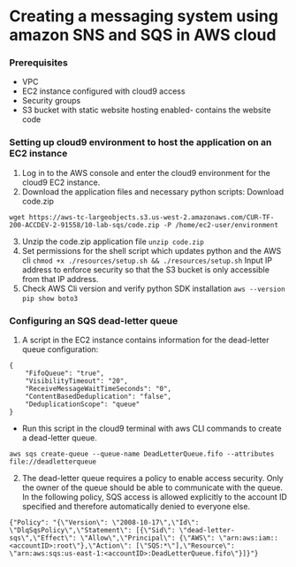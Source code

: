 # Creating a messaging system using amazon SNS and SQS in AWS cloud

### Prerequisites
   - VPC
   - EC2 instance configured with cloud9 access
   - Security groups
   - S3 bucket with static website hosting enabled- contains the website code

### Setting up cloud9 environment to host the application on an EC2 instance
   1) Log in to the AWS console and enter the cloud9 environment for the cloud9 EC2 instance.
   2) Download the application files and necessary python scripts: Download code.zip
```
wget https://aws-tc-largeobjects.s3.us-west-2.amazonaws.com/CUR-TF-200-ACCDEV-2-91558/10-lab-sqs/code.zip -P /home/ec2-user/environment
```
   3) Unzip the code.zip application file `unzip code.zip`
   4) Set permissions for the shell script which updates python and the AWS cli `chmod +x ./resources/setup.sh && ./resources/setup.sh` Input IP address to enforce security so that the S3 bucket is only accessible from that IP address.
   5) Check AWS Cli version and verify python SDK installation `aws --version` `pip show boto3`

### Configuring an SQS dead-letter queue

   1) A script in the EC2 instance contains information for the dead-letter queue configuration:
```
{
    "FifoQueue": "true",
    "VisibilityTimeout": "20",
    "ReceiveMessageWaitTimeSeconds": "0",
    "ContentBasedDeduplication": "false",
    "DeduplicationScope": "queue"
}
```
- Run this script in the cloud9 terminal with aws CLI commands to create a dead-letter queue.
```
aws sqs create-queue --queue-name DeadLetterQueue.fifo --attributes file://deadletterqueue
```
   2) The dead-letter queue requires a policy to enable access security. Only the owner of the queue should be able to communicate with the queue. In the following policy, SQS access is allowed explicitly to the account ID specified and therefore automatically denied to everyone else.
```
{"Policy": "{\"Version\": \"2008-10-17\",\"Id\": \"DlqSqsPolicy\",\"Statement\": [{\"Sid\": \"dead-letter-sqs\",\"Effect\": \"Allow\",\"Principal\": {\"AWS\": \"arn:aws:iam::<accountID>:root\"},\"Action\": [\"SQS:*\"],\"Resource\": \"arn:aws:sqs:us-east-1:<accountID>:DeadLetterQueue.fifo\"}]}"}
```

